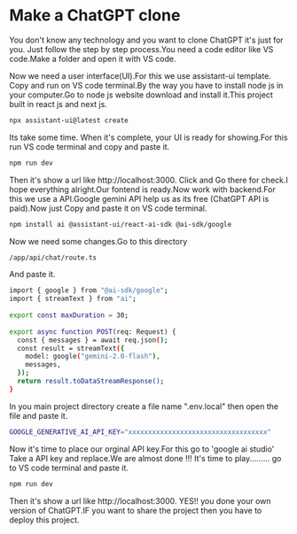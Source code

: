  # Make a ChatGPT clone

You don't know any technology and you want to clone ChatGPT it's just for you. Just follow the step by step process.You need a code editor like VS code.Make a folder and open it with VS code.

Now we need a user interface(UI).For this we use assistant-ui template. Copy and run on VS code terminal.By the way you have to install node js in your computer.Go to node js website download and install it.This project built in react js and next js.

```sh
npx assistant-ui@latest create
```

Its take some time. When it's complete, your UI is ready for showing.For this run VS code terminal and copy and paste it.
```sh
npm run dev
```
Then it's show a url like http://localhost:3000. Click and Go there for check.I hope everything alright.Our fontend is ready.Now work with backend.For this we use a API.Google gemini API help us as its free (ChatGPT API is paid).Now just Copy and paste it on VS code terminal.

```sh
npm install ai @assistant-ui/react-ai-sdk @ai-sdk/google
```
Now we need some changes.Go to this directory
```sh
/app/api/chat/route.ts
```
And paste it.
```sh
import { google } from "@ai-sdk/google";
import { streamText } from "ai";
 
export const maxDuration = 30;
 
export async function POST(req: Request) {
  const { messages } = await req.json();
  const result = streamText({
    model: google("gemini-2.0-flash"),
    messages,
  });
  return result.toDataStreamResponse();
}
```
In you main project directory create a file name ".env.local" then open the file and paste it.
```sh
GOOGLE_GENERATIVE_AI_API_KEY="xxxxxxxxxxxxxxxxxxxxxxxxxxxxxxxxxxx"
```
Now it's time to place our orginal API key.For this go to 'google ai studio' Take a API key and replace.We are almost done !!!
It's time to play......... go to VS code terminal and paste it.
```sh
npm run dev
```
Then it's show a url like http://localhost:3000. YES!! you done your own version of ChatGPT.IF you want to share the project then you have to deploy this project.






